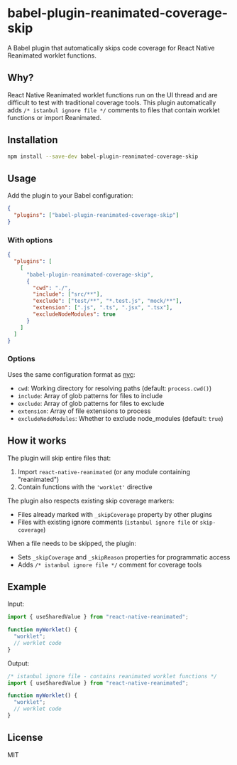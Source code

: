# babel-plugin-reanimated-coverage-skip

A Babel plugin that automatically skips code coverage for React Native Reanimated worklet functions.

## Why?

React Native Reanimated worklet functions run on the UI thread and are difficult to test with traditional coverage tools. This plugin automatically adds `/* istanbul ignore file */` comments to files that contain worklet functions or import Reanimated.

## Installation

```bash
npm install --save-dev babel-plugin-reanimated-coverage-skip
```

## Usage

Add the plugin to your Babel configuration:

```json
{
  "plugins": ["babel-plugin-reanimated-coverage-skip"]
}
```

### With options

```json
{
  "plugins": [
    [
      "babel-plugin-reanimated-coverage-skip",
      {
        "cwd": "./",
        "include": ["src/**"],
        "exclude": ["test/**", "*.test.js", "mock/**"],
        "extension": [".js", ".ts", ".jsx", ".tsx"],
        "excludeNodeModules": true
      }
    ]
  ]
}
```

### Options

Uses the same configuration format as [nyc](https://github.com/istanbuljs/nyc#common-configuration-options):

- `cwd`: Working directory for resolving paths (default: `process.cwd()`)
- `include`: Array of glob patterns for files to include
- `exclude`: Array of glob patterns for files to exclude
- `extension`: Array of file extensions to process
- `excludeNodeModules`: Whether to exclude node_modules (default: `true`)

## How it works

The plugin will skip entire files that:

1. Import `react-native-reanimated` (or any module containing "reanimated")
2. Contain functions with the `'worklet'` directive

The plugin also respects existing skip coverage markers:

- Files already marked with `_skipCoverage` property by other plugins
- Files with existing ignore comments (`istanbul ignore file` or `skip-coverage`)

When a file needs to be skipped, the plugin:

- Sets `_skipCoverage` and `_skipReason` properties for programmatic access
- Adds `/* istanbul ignore file */` comment for coverage tools

## Example

Input:

```javascript
import { useSharedValue } from "react-native-reanimated";

function myWorklet() {
  "worklet";
  // worklet code
}
```

Output:

```javascript
/* istanbul ignore file - contains reanimated worklet functions */
import { useSharedValue } from "react-native-reanimated";

function myWorklet() {
  "worklet";
  // worklet code
}
```

## License

MIT
